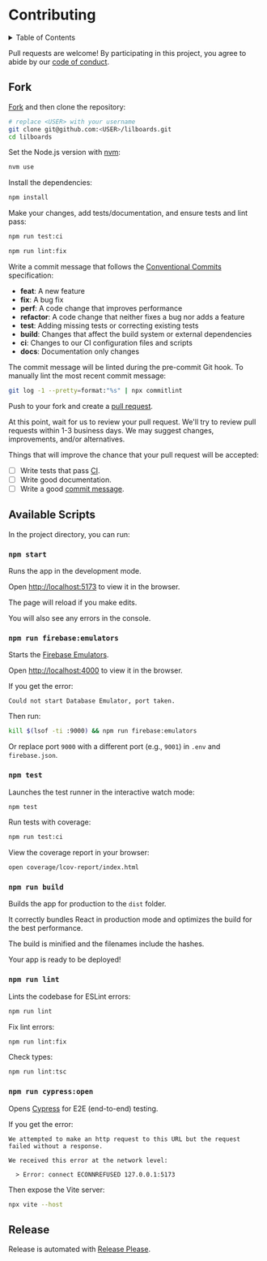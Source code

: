 # Contributing

<details>
<summary>Table of Contents</summary>

- [Fork](#fork)
- [Available Scripts](#available-scripts)
  - [`npm start`](#npm-start)
  - [`npm run firebase:emulators`](#npm-run-firebaseemulators)
  - [`npm test`](#npm-test)
  - [`npm run build`](#npm-run-build)
  - [`npm run lint`](#npm-run-lint)
  - [`npm run cypress:open`](#npm-run-cypressopen)
- [Release](#release)

</details>

Pull requests are welcome! By participating in this project, you
agree to abide by our [code of conduct](https://github.com/lilboards/.github/blob/master/CODE_OF_CONDUCT.md).

## Fork

[Fork](https://github.com/lilboards/lilboards/fork) and then clone the repository:

```sh
# replace <USER> with your username
git clone git@github.com:<USER>/lilboards.git
cd lilboards
```

Set the Node.js version with [nvm](https://github.com/nvm-sh/nvm#intro):

```sh
nvm use
```

Install the dependencies:

```sh
npm install
```

Make your changes, add tests/documentation, and ensure tests and lint pass:

```sh
npm run test:ci
```

```sh
npm run lint:fix
```

Write a commit message that follows the [Conventional Commits](https://www.conventionalcommits.org/) specification:

- **feat**: A new feature
- **fix**: A bug fix
- **perf**: A code change that improves performance
- **refactor**: A code change that neither fixes a bug nor adds a feature
- **test**: Adding missing tests or correcting existing tests
- **build**: Changes that affect the build system or external dependencies
- **ci**: Changes to our CI configuration files and scripts
- **docs**: Documentation only changes

The commit message will be linted during the pre-commit Git hook.
To manually lint the most recent commit message:

```sh
git log -1 --pretty=format:"%s" | npx commitlint
```

Push to your fork and create a [pull request](https://github.com/lilboards/lilboards/compare/).

At this point, wait for us to review your pull request. We'll try to review pull requests within
1-3 business days. We may suggest changes, improvements, and/or alternatives.

Things that will improve the chance that your pull request will be accepted:

- [ ] Write tests that pass [CI](https://github.com/lilboards/lilboards/actions/workflows/build.yml).
- [ ] Write good documentation.
- [ ] Write a good [commit message](https://github.com/angular/angular/blob/main/CONTRIBUTING.md#commit).

## Available Scripts

In the project directory, you can run:

### `npm start`

Runs the app in the development mode.

Open [http://localhost:5173](http://localhost:5173) to view it in the browser.

The page will reload if you make edits.

You will also see any errors in the console.

### `npm run firebase:emulators`

Starts the [Firebase Emulators](https://firebase.google.com/docs/rules/emulator-setup).

Open [http://localhost:4000](http://localhost:4000) to view it in the browser.

If you get the error:

```
Could not start Database Emulator, port taken.
```

Then run:

```sh
kill $(lsof -ti :9000) && npm run firebase:emulators
```

Or replace port `9000` with a different port (e.g., `9001`) in `.env` and `firebase.json`.

### `npm test`

Launches the test runner in the interactive watch mode:

```sh
npm test
```

Run tests with coverage:

```sh
npm run test:ci
```

View the coverage report in your browser:

```sh
open coverage/lcov-report/index.html
```

### `npm run build`

Builds the app for production to the `dist` folder.

It correctly bundles React in production mode and optimizes the build for the best performance.

The build is minified and the filenames include the hashes.

Your app is ready to be deployed!

### `npm run lint`

Lints the codebase for ESLint errors:

```sh
npm run lint
```

Fix lint errors:

```sh
npm run lint:fix
```

Check types:

```sh
npm run lint:tsc
```

### `npm run cypress:open`

Opens [Cypress](https://www.cypress.io/) for E2E (end-to-end) testing.

If you get the error:

```
We attempted to make an http request to this URL but the request failed without a response.

We received this error at the network level:

  > Error: connect ECONNREFUSED 127.0.0.1:5173
```

Then expose the Vite server:

```sh
npx vite --host
```

## Release

Release is automated with [Release Please](https://github.com/googleapis/release-please).
